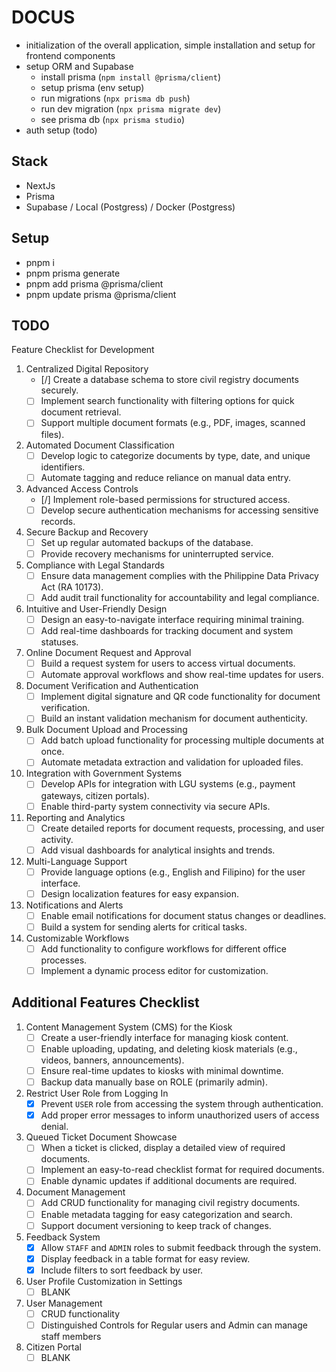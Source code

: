 # DOCUS

- initialization of the overall application, simple installation and setup for frontend components
- setup ORM and Supabase
  - install prisma (`npm install @prisma/client`)
  - setup prisma (env setup)
  - run migrations (`npx prisma db push`)
  - run dev migration (`npx prisma migrate dev`)
  - see prisma db (`npx prisma studio`)
- auth setup (todo)

## Stack

- NextJs
- Prisma
- Supabase / Local (Postgress) / Docker (Postgress)

## Setup

- pnpm i
- pnpm prisma generate
- pnpm add prisma @prisma/client
- pnpm update prisma @prisma/client

## TODO

Feature Checklist for Development

1. Centralized Digital Repository
   - [/] Create a database schema to store civil registry documents securely.
   - [ ] Implement search functionality with filtering options for quick document retrieval.
   - [ ] Support multiple document formats (e.g., PDF, images, scanned files).

2. Automated Document Classification
   - [ ] Develop logic to categorize documents by type, date, and unique identifiers.
   - [ ] Automate tagging and reduce reliance on manual data entry.

3. Advanced Access Controls
   - [/] Implement role-based permissions for structured access.
   - [ ] Develop secure authentication mechanisms for accessing sensitive records.

4. Secure Backup and Recovery
   - [ ] Set up regular automated backups of the database.
   - [ ] Provide recovery mechanisms for uninterrupted service.

5. Compliance with Legal Standards
   - [ ] Ensure data management complies with the Philippine Data Privacy Act (RA 10173).
   - [ ] Add audit trail functionality for accountability and legal compliance.

6. Intuitive and User-Friendly Design
   - [ ] Design an easy-to-navigate interface requiring minimal training.
   - [ ] Add real-time dashboards for tracking document and system statuses.

7. Online Document Request and Approval
   - [ ] Build a request system for users to access virtual documents.
   - [ ] Automate approval workflows and show real-time updates for users.

8. Document Verification and Authentication
   - [ ] Implement digital signature and QR code functionality for document verification.
   - [ ] Build an instant validation mechanism for document authenticity.

9. Bulk Document Upload and Processing
   - [ ] Add batch upload functionality for processing multiple documents at once.
   - [ ] Automate metadata extraction and validation for uploaded files.

10. Integration with Government Systems
    - [ ] Develop APIs for integration with LGU systems (e.g., payment gateways, citizen portals).
    - [ ] Enable third-party system connectivity via secure APIs.

11. Reporting and Analytics
    - [ ] Create detailed reports for document requests, processing, and user activity.
    - [ ] Add visual dashboards for analytical insights and trends.

12. Multi-Language Support
    - [ ] Provide language options (e.g., English and Filipino) for the user interface.
    - [ ] Design localization features for easy expansion.

13. Notifications and Alerts
    - [ ] Enable email notifications for document status changes or deadlines.
    - [ ] Build a system for sending alerts for critical tasks.

14. Customizable Workflows
    - [ ] Add functionality to configure workflows for different office processes.
    - [ ] Implement a dynamic process editor for customization.

## Additional Features Checklist

1. Content Management System (CMS) for the Kiosk
   - [ ] Create a user-friendly interface for managing kiosk content.
   - [ ] Enable uploading, updating, and deleting kiosk materials (e.g., videos, banners, announcements).
   - [ ] Ensure real-time updates to kiosks with minimal downtime.
   - [ ] Backup data manually base on ROLE (primarily admin).

2. Restrict User Role from Logging In
   - [x] Prevent `USER` role from accessing the system through authentication.
   - [x] Add proper error messages to inform unauthorized users of access denial.

3. Queued Ticket Document Showcase
   - [ ] When a ticket is clicked, display a detailed view of required documents.
   - [ ] Implement an easy-to-read checklist format for required documents.
   - [ ] Enable dynamic updates if additional documents are required.

4. Document Management
   - [ ] Add CRUD functionality for managing civil registry documents.
   - [ ] Enable metadata tagging for easy categorization and search.
   - [ ] Support document versioning to keep track of changes.

5. Feedback System
   - [x] Allow `STAFF` and `ADMIN` roles to submit feedback through the system.
   - [x] Display feedback in a table format for easy review.
   - [x] Include filters to sort feedback by user.

6. User Profile Customization in Settings
   - [ ] BLANK

7. User Management
   - [ ] CRUD functionality
   - [ ] Distinguished Controls for Regular users and Admin can manage staff members

8. Citizen Portal
   - [ ] BLANK
